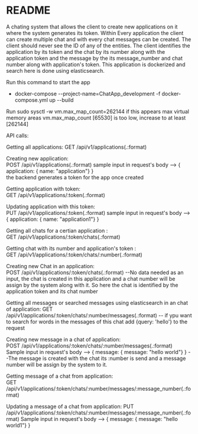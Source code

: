 # README

A chating system that allows the client to create new applications on it where the system generates its token.
Within Every application the client can create multiple chat and with every chat messages can be created.
The client should never see the ID of any of the entities. The client identifies the application by its token and the chat by
its number along with the application token and the message by the its message_number and chat number along with application's token. This application is dockerized and search here is done using elasticsearch.



Run this command to start the app
* docker-compose --project-name=ChatApp_development -f docker-compose.yml up --build

Run sudo sysctl -w vm.max_map_count=262144 if this appears
max virtual memory areas vm.max_map_count [65530] is too low, increase to at least [262144]


API calls:

Getting all applications:
  GET  /api/v1/applications(.:format)   

Creating new application:                                            
  POST /api/v1/applications(.:format)
  sample input in request's body -->  { application: { name: "application"} }  
  the backend generates a token for the app once created


Getting application with token:                                         
  GET  /api/v1/applications/:token(.:format)

Updating application  with this token:  
  PUT  /api/v1/applications/:token(.:format)
  sample input in request's body -->  { application: { name: "application1"} }

Getting all chats for a certian application :                                       
  GET  /api/v1/applications/:token/chats(.:format)

Getting chat with its number and application's token :                                
    GET  /api/v1/applications/:token/chats/:number(.:format)

Creating new Chat in an application:                         
    POST /api/v1/applications/:token/chats(.:format)
    --No data needed as an input, the chat is created in this application and a chat number will be assign by the system
      along with it. So here the chat is identified by the application token and its chat number    

Getting all messages or searched messages using elasticsearch in an chat of application:
    GET  /api/v1/applications/:token/chats/:number/messages(.:format)
    -- if ypu want to search for words in the messages of this chat
       add {query: 'hello'} to the request


Creating new message in a chat of application:                 
    POST /api/v1/applications/:token/chats/:number/messages(.:format)        
    Sample input in request's body -->  { message: { message: "hello world"} }
    --The message is created with the chat its :number is send and a message number will be assign by the system to it.


Getting message of a chat from application:   
    GET  /api/v1/applications/:token/chats/:number/messages/:message_number(.:format)

Updating a message of a chat from application:
    PUT  /api/v1/applications/:token/chats/:number/messages/:message_number(.:format)
    Sample input in request's body -->  { message: { message: "hello world1"} }
